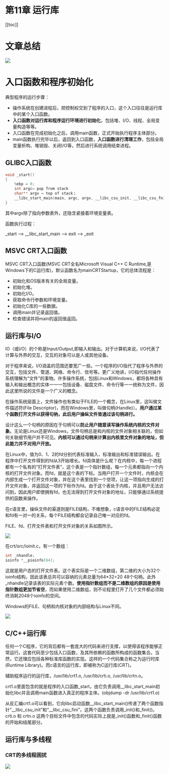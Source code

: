 # 第11章 运行库

[[toc]]

# 文章总结

![](/_images/book-note/linkersAndLoaders/运行库.png)

# 入口函数和程序初始化

典型程序的运行步骤：

* 操作系统在创建进程后，把控制权交到了程序的入口，这个入口往往是运行库中的某个入口函数。
* **入口函数对运行库和程序运行环境进行初始化**，包括堆、I/O、线程、全局变量构造等等。
* 入口函数在完成初始化之后，调用main函数，正式开始执行程序主体部分。
* main函数执行完毕以后，返回到入口函数，**入口函数进行清理工作**，包括全局变量析构、堆销毁、关闭I/O等，然后进行系统调用结束进程。

## GLIBC入口函数

```cpp
void _start()
{
    %ebp = 0;
    int argc= pop from stack
    char** argv = top of stack；
    __libc_start_main(main, argc, argv, __libc_csu_init, __libc_csu_fnit, edx, top of stack);
}
```

其中argv除了指向参数表外，还隐含紧接着环境变量表。

函数执行过程：

_start ——> __libc_start_main ——> exit ——> _exit 

## MSVC CRT入口函数

MSVC CRT入口函数(MSVC CRT全名Microsoft Visual C++ C Runtime,是Windows下的C运行库)，默认函数名为mainCRTStartup，它的总体流程是：

* 初始化和OS版本有关的全局变量。
* 初始化堆。
* 初始化I/O。
* 获取命令行参数和环境变量。
* 初始化C库的一些数据。
* 调用main并记录返回值。
* 检查错误并将main的返回值返回。

## 运行库与I/O

IO（或I/O）的个称是Input/Output,即输入和输出。对于计算机来说，I/O代表了计算与外界的交互，交互的对象可以是人或其他设备。

对于程序来说，I/O涵盖的范围还要宽广一些。一个程序的I/O指代了程序与外界的交互，包括文件、管道、网络、命令行、信号等。更广义地讲，I/O指代任何操作系统理解为“文件"的事物。许多操作系统，包括Linux和Windows，都将各种具有输入和输出概念的实体一一一包括设备、磁盘文件、命令行等一一统称为文件，因此这里所说的文件是一个广义的概念。

在操作系统层面上，文件操作也有类似于FILE的一个概念，在Linux里，这叫做文件描述符(File Descriptor)，而在Windows里，叫做句柄(Handle)）。**用户通过某个函数打开文件以获得句枘，此后用户操纵文件皆通过该句柄进行。**

设计这么一个句柄的原因在于句柄可以**防止用户随意读写操作系统内核的文件对象**。无论是Linux还是Windows，文件句柄总是和内核的文件对象相关联的，但如何关联细节用户并不可见。**内核可以通过句柄来计算出内核里文件对象的地址，但此能力并不对用户开放。**

在Linux中，值为0、1、2的fd分别代表标准输入、标准输出和标准错误输出。在程序中打开文件得到的fd从3开始增长。fd具体是什么呢？在内核中，每一个进程都有一个私有的“打开文件表”，这个表是一个指针数组，每一个元素都指向一个内核的打开文件对象。而fd，就是这个表的下标。当用户打开一个文件时，内核会在内部生成一个打开文件对象，并在这个表里找到一个空项，让这一项指向生成的打开文件对象，并返回这一项的下标作为fd。由于这个表处于内核，并且用户无法访问到，因此用户即使拥有fd，也无法得到打开文件对象的地址，只能够通过系统提供的函数来操作。

在c语言里，操纵文件的渠道则是FILE结构，不难想象，c语言中的FILE结构必定和fd有一对一的关系，每个FILE结构都会记录自己唯一对应的fd。

FILE、fd、打开文件表和打开文件对象的关系如图所示。

![](/_images/book-note/linkersAndLoaders/FILE_fd_打开文件表.png)

在crt/src/ioinit.c，有一个数组：
```cpp
int _nhandle;
ioinfo *__pioinfo[64];
```

这就是用户态的打开文件表。这个表实际是一个二维数组，第二维的大小为32个ioinfo结构，因此该表总共可以容纳的元素总量为64*32=20
48个句柄。此外_nhandle记录该表的实际元素个数。**使用指针数组而不是二维数组的原因是使用指针数组更加节省空**，而如果使用二维数组，则不论程里打开了几个文件都必须始终消耗2048个ioinfo的空间。

Windows的FILE、句柄和内核对象的内部结构与Linux不同。

![](/_images/book-note/linkersAndLoaders/Windows的FILE_句柄和内核对象.png)

## C/C++运行库

任何一个C程序，它的背后都有一套庞大的代码来进行支撑，以使得该程序能够正常运行。这套代码至少包括入口函数，及其所依赖的函数所构成的函数集合。当然，它还理应包括各种标准库函数的实现。这样的一个代码集合称之为运行时库(Runtime Library)。而c语言的运行库，即被称为C运行库(CRT)。

辅助程序运行的运行库，/usr/lib/crt1.o, /usr/lib/crti.o, /usr/lib/crtn.o。

crt1.o里面包含的就是程序的入口函数_start，由它负责调用__libc_start_main初始化libc并且调用main函数进入真正的程序主体。(objdump -dr /usr/lib/crt1.o)

从反汇编crt1.o可以看到，它向libc启动函数__libc_start_main()传递了两个函数指针“__libc_csu_init”和“__libc_csu_fini”，这两个函数负责调用_init()和_finit()。crti.o 和 crtn.o 这两个目标文件中包含的代码实际上就是_init()函数和_finit()函数的开始和结尾部分。

## 运行库与多线程

### CRT的多线程困扰

![](/_images/book-note/linkersAndLoaders/多线程数据共享.png)